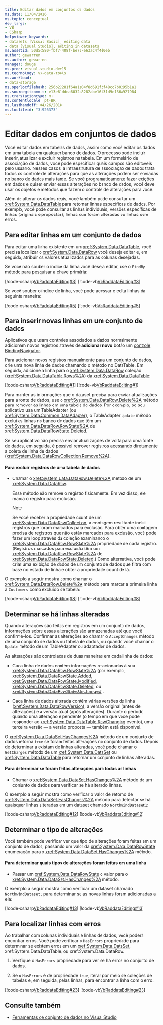 ```yaml
---
title: Editar dados em conjuntos de dados
ms.date: 11/04/2016
ms.topic: conceptual
dev_langs:
- VB
- CSharp
helpviewer_keywords:
- datasets [Visual Basic], editing data
- data [Visual Studio], editing in datasets
ms.assetid: 50d5c580-fbf7-408f-be70-e63ac4f4d0eb
author: gewarren
ms.author: gewarren
manager: douge
ms.prod: visual-studio-dev15
ms.technology: vs-data-tools
ms.workload:
- data-storage
ms.openlocfilehash: 256b22281f64a1a04f8d691f2f48cc7b0295b1a1
ms.sourcegitcommit: e13e61ddea6032a8282abe16131d9e136a927984
ms.translationtype: MT
ms.contentlocale: pt-BR
ms.lasthandoff: 04/26/2018
ms.locfileid: "31926373"
---
```

# <a name="edit-data-in-datasets"></a>Editar dados em conjuntos de dados
Você editar dados em tabelas de dados, assim como você editar os dados em uma tabela em qualquer banco de dados. O processo pode incluir inserir, atualizar e excluir registros na tabela. Em um formulário de associação de dados, você pode especificar quais campos são editáveis pelo usuário. Nesses casos, a infraestrutura de associação de dados trata todos os controle de alterações para que as alterações podem ser enviadas no banco de dados mais tarde. Se você programaticamente fazer edições em dados e quiser enviar essas alterações no banco de dados, você deve usar os objetos e métodos que fazem o controle de alterações para você.

Além de alterar os dados reais, você também pode consultar um <xref:System.Data.DataTable> para retornar linhas específicas de dados. Por exemplo, você pode consultar as linhas individuais, versões específicas de linhas (originais e propostas), linhas que foram alteradas ou linhas com erros.

## <a name="to-edit-rows-in-a-dataset"></a>Para editar linhas em um conjunto de dados
Para editar uma linha existente em um <xref:System.Data.DataTable>, você precisa localizar o <xref:System.Data.DataRow> você deseja editar e, em seguida, atribuir os valores atualizados para as colunas desejadas.

Se você não souber o índice da linha você deseja editar, use o `FindBy` método para pesquisar a chave primária:

[!code-csharp[VbRaddataEditing#3](../data-tools/codesnippet/CSharp/edit-data-in-datasets_1.cs)]
[!code-vb[VbRaddataEditing#3](../data-tools/codesnippet/VisualBasic/edit-data-in-datasets_1.vb)]

Se você souber o índice de linha, você pode acessar e edita linhas da seguinte maneira:

[!code-csharp[VbRaddataEditing#5](../data-tools/codesnippet/CSharp/edit-data-in-datasets_2.cs)]
[!code-vb[VbRaddataEditing#5](../data-tools/codesnippet/VisualBasic/edit-data-in-datasets_2.vb)]

## <a name="to-insert-new-rows-into-a-dataset"></a>Para inserir novas linhas em um conjunto de dados
Aplicativos que usam controles associados a dados normalmente adicionam novos registros através de **adicionar novo** botão um [controle BindingNavigator](/dotnet/framework/winforms/controls/bindingnavigator-control-windows-forms).

Para adicionar novos registros manualmente para um conjunto de dados, crie uma nova linha de dados chamando o método no DataTable. Em seguida, adicione a linha para o <xref:System.Data.DataRow> coleção (<xref:System.Data.DataTable.Rows%2A>) da <xref:System.Data.DataTable>:

[!code-csharp[VbRaddataEditing#1](../data-tools/codesnippet/CSharp/edit-data-in-datasets_3.cs)]
[!code-vb[VbRaddataEditing#1](../data-tools/codesnippet/VisualBasic/edit-data-in-datasets_3.vb)]

Para manter as informações que o dataset precisa para enviar atualizações para a fonte de dados, use o <xref:System.Data.DataRow.Delete%2A> método para remover as linhas em uma tabela de dados. Por exemplo, se seu aplicativo usa um TableAdapter (ou <xref:System.Data.Common.DataAdapter>), o TableAdapter `Update` método exclui as linhas no banco de dados que têm um <xref:System.Data.DataRow.RowState%2A> de <xref:System.Data.DataRowState.Deleted>.

Se seu aplicativo não precisa enviar atualizações de volta para uma fonte de dados, em seguida, é possível remover registros acessando diretamente a coleta de linha de dados (<xref:System.Data.DataRowCollection.Remove%2A>).

#### <a name="to-delete-records-from-a-data-table"></a>Para excluir registros de uma tabela de dados

-   Chamar o <xref:System.Data.DataRow.Delete%2A> método de um <xref:System.Data.DataRow>.

     Esse método não remove o registro fisicamente. Em vez disso, ele marca o registro para exclusão.

    > [!NOTE]
    >  Se você receber a propriedade count de um <xref:System.Data.DataRowCollection>, a contagem resultante inclui registros que foram marcados para exclusão. Para obter uma contagem precisa de registros que não estão marcados para exclusão, você pode fazer um loop através da coleção examinando o <xref:System.Data.DataRow.RowState%2A> propriedade de cada registro. (Registros marcados para exclusão têm um <xref:System.Data.DataRow.RowState%2A> de <xref:System.Data.DataRowState.Deleted>.) Como alternativa, você pode criar uma exibição de dados de um conjunto de dados que filtra com base no estado de linha e obter a propriedade count de lá.

O exemplo a seguir mostra como chamar o <xref:System.Data.DataRow.Delete%2A> método para marcar a primeira linha a `Customers` como excluído de tabela:

[!code-csharp[VbRaddataEditing#8](../data-tools/codesnippet/CSharp/edit-data-in-datasets_4.cs)]
[!code-vb[VbRaddataEditing#8](../data-tools/codesnippet/VisualBasic/edit-data-in-datasets_4.vb)]

## <a name="determine-if-there-are-changed-rows"></a>Determinar se há linhas alteradas
Quando alterações são feitas em registros em um conjunto de dados, informações sobre essas alterações são armazenadas até que você confirme-los. Confirmar as alterações ao chamar o `AcceptChanges` método de uma conjunto de dados ou tabela de dados, ou quando você chamar o `Update` método de um TableAdapter ou adaptador de dados.

As alterações são controladas de duas maneiras em cada linha de dados:

-   Cada linha de dados contém informações relacionadas à sua <xref:System.Data.DataRow.RowState%2A> (por exemplo, <xref:System.Data.DataRowState.Added>, <xref:System.Data.DataRowState.Modified>, <xref:System.Data.DataRowState.Deleted>, ou <xref:System.Data.DataRowState.Unchanged>).

-   Cada linha de dados alterada contém várias versões de linha (<xref:System.Data.DataRowVersion>), a versão original (antes de alterações) e a versão atual (após alterações). Durante o período quando uma alteração é pendente (o tempo em que você pode responder ao <xref:System.Data.DataTable.RowChanging> evento), uma terceira versão — a versão proposta — também está disponível.

O <xref:System.Data.DataSet.HasChanges%2A> método de um conjunto de dados retorna `true` se foram feitas alterações no conjunto de dados. Depois de determinar a existam de linhas alteradas, você pode chamar o `GetChanges` método de um <xref:System.Data.DataSet> ou <xref:System.Data.DataTable> para retornar um conjunto de linhas alteradas.

#### <a name="to-determine-if-changes-have-been-made-to-any-rows"></a>Para determinar se foram feitas alterações para todas as linhas

-   Chamar o <xref:System.Data.DataSet.HasChanges%2A> método de um conjunto de dados para verificar se há alterado linhas.

O exemplo a seguir mostra como verificar o valor de retorno de <xref:System.Data.DataSet.HasChanges%2A> método para detectar se há quaisquer linhas alteradas em um dataset chamado `NorthwindDataset1`:

[!code-csharp[VbRaddataEditing#12](../data-tools/codesnippet/CSharp/edit-data-in-datasets_5.cs)]
[!code-vb[VbRaddataEditing#12](../data-tools/codesnippet/VisualBasic/edit-data-in-datasets_5.vb)]

## <a name="determine-the-type-of-changes"></a>Determinar o tipo de alterações
Você também pode verificar ver que tipo de alterações foram feitas em um conjunto de dados, passando um valor da <xref:System.Data.DataRowState> enumeração para o <xref:System.Data.DataSet.HasChanges%2A> método.

#### <a name="to-determine-what-type-of-changes-have-been-made-to-a-row"></a>Para determinar quais tipos de alterações foram feitas em uma linha

-   Passar um <xref:System.Data.DataRowState> o valor para o <xref:System.Data.DataSet.HasChanges%2A> método.

O exemplo a seguir mostra como verificar um dataset chamado `NorthwindDataset1` para determinar se as novas linhas foram adicionadas a ela:

[!code-csharp[VbRaddataEditing#13](../data-tools/codesnippet/CSharp/edit-data-in-datasets_6.cs)]
[!code-vb[VbRaddataEditing#13](../data-tools/codesnippet/VisualBasic/edit-data-in-datasets_6.vb)]

## <a name="to-locate-rows-that-have-errors"></a>Para localizar linhas com erros
Ao trabalhar com colunas individuais e linhas de dados, você poderá encontrar erros. Você pode verificar o `HasErrors` propriedade para determinar se existem erros em um <xref:System.Data.DataSet>, <xref:System.Data.DataTable>, ou <xref:System.Data.DataRow>.

1.  Verifique o `HasErrors` propriedade para ver se há erros no conjunto de dados.

2.  Se o `HasErrors` é de propriedade `true`, iterar por meio de coleções de tabelas e, em seguida, pelas linhas, para encontrar a linha com o erro.

[!code-csharp[VbRaddataEditing#23](../data-tools/codesnippet/CSharp/edit-data-in-datasets_7.cs)]
[!code-vb[VbRaddataEditing#23](../data-tools/codesnippet/VisualBasic/edit-data-in-datasets_7.vb)]

## <a name="see-also"></a>Consulte também

- [Ferramentas de conjunto de dados no Visual Studio](../data-tools/dataset-tools-in-visual-studio.md)